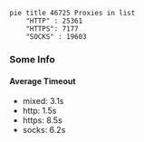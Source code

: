 
```mermaid
pie title 46725 Proxies in list
    "HTTP" : 25361
    "HTTPS": 7177
    "SOCKS" : 19603
```

### Some Info
#### Average Timeout

- mixed: 3.1s
- http: 1.5s
- https: 8.5s
- socks: 6.2s